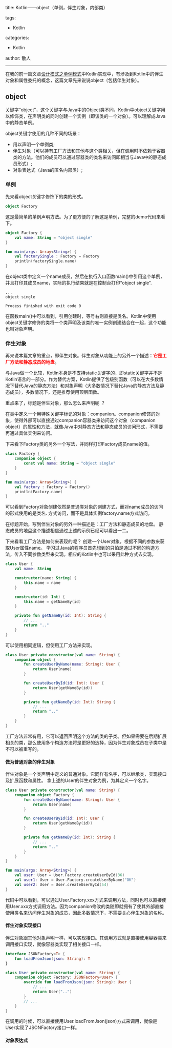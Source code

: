 title: Kotlin——object（单例，伴生对象，内部类）

tags:
  - Kotlin

categories:
  - Kotlin

author: 散人

---

在我的前一篇文章[设计模式之单例模式]()中Kotlin实现中，有涉及到Kotlin中的伴生对象和属性委托的概念，这篇文章先来说说object（包括伴生对象）。

## object

关键字“object”，这个关键字与Java中的Object类不同，Kotlin中object关键字用以修饰类，在声明类的同时创建一个实例（即该类的一个对象）。可以理解成Java中的静态单例。

object关键字使用的几种不同的场景：
- 用以声明一个单例类;
- 伴生对象（可以持有工厂方法和其他与这个类相关，但在调用时不依赖于容器类的方法。他们的成员可以通过容器类的类名来访问即相当与Java中的静态成员形式）;
- 对象表达式（Java的匿名内部类）;

### 单例
先来看object关键字修饰下的类的形式。
```Kotlin
object Factory
```
这是最简单的单例声明方法。为了更方便的了解这是单例，完整的demo代码来看下。
```Kotlin
object Factory {
    val name: String = "object single"
}

fun main(args: Array<String>) {
    val factorySingle : Factory = Factory
    println(factorySingle.name)
}
```
在object类中定义一个name成员，然后在执行入口函数main()中引用这个单例，并且打印其成员name，实际的执行结果就是在控制台打印“object single”.
```
...
object single

Process finished with exit code 0
```
在函数main()中可以看到，引用创建时，等号右则直接是类名。Kotlin中使用object关键字修饰的类将一个类声明及该类的唯一实例创建结合在一起，这个功能也叫对象声明。

### 伴生对象
再来说本篇文章的重点，即伴生对象。伴生对象从功能上的另外一个描述：<font color='red'><b>它是工厂方法和静态成员的地盘</b></font>。

与Java做一个比较，Kotlin本身是不支持static关键字的，即static关键字并不是Kotlin语言的一部分。作为替代方案，Kotlin提供了包级别函数（可以在大多数情况下替代Java的静态方法）和对象声明（大多数情况下替代Java的静态方法及静态成员），多数情况下，还是推荐使用顶层函数。

重点来了，标题是伴生对象，那么怎么来声明呢 ？

在类中定义一个用特殊关键字标记的对象：companion。companion修饰的对象，使得外部可以直接通过companion容器类来访问这个对象（companion object）的属性和方法，就像Java中对静态方法和静态成员的访问形式，不需要再通过具体实例来访问。

下来看下Factory类的另外一个写法，并同样打印Factory成员name的值。
```Kotlin
class Factory {
    companion object {
        const val name: String = "object single"
    }
}

fun main(args: Array<String>) {
    val factory : Factory = Factory()
    println(Factory.name)
}
```
可以看到Factory对象创建依然是普通类对象的创建方式，而对name成员的访问的形式使用的是类名. 方式访问，而不是具体实例factory.name方式访问。

在标题开始，写到伴生对象的另外一种描述是：工厂方法和静态成员的地盘。
静态成员的地盘这个描述相信通过上述的示例已经可以看出一二。

下来看看工厂方法是如何来表现的呢？
创建一个User对象，根据不同的参数来获取User属性name。
学习过Java的程序员首先想到的只怕是通过不同的构造方法，传入不同参数类型来实现。相应的Kotlin中也可以采用此种方式去实现。
```Kotlin
class User {
    val name: String

    constructor(name: String) {
        this.name = name
    }

    constructor(id: Int) {
        this.name = getNameBy(id)
    }

    private fun getNameBy(id: Int): String {
        // ...
        return ".."
    }
}
```

可以使用相同逻辑，但使用工厂方法来实现。
```Kotlin
class User private constructor(val name: String) {
    companion object {
        fun createUserByName(name: String): User {
            return User(name)
        }

        fun createUserById(id: Int): User {
            return User(getNameBy(id))
        }

        private fun getNameBy(id: Int): String {
            // ...
            return ".."
        }
    }
}
```
工厂方法非常有用，它可以返回声明这个方法的类的子类。但如果需要在后期扩展相关的类，那么使用多个构造方法将是更好的选择，因为伴生对象成员在子类中是不可以被重写的。

#### 做为普通对象的伴生对象
伴生对象是一个类声明中定义的普通对象。它同样有名字，可以继承类，实现接口及扩展函数和属性。
拿上述的User的伴生对象为例，为其定义一个名字。
```Kotlin
class User private constructor(val name: String) {
    companion object Factory {
        fun createUserByName(name: String): User {
            return User(name)
        }

        fun createUserById(id: Int): User {
            return User(getNameBy(id))
        }

        private fun getNameBy(id: Int): String {
            // ...
            return ".."
        }
    }
}

fun main(args: Array<String>) {
    val user: User = User.Factory.createUserById(36)
    val user1: User = User.Factory.createUserByName("OK")
    val user2: User = User.createUserById(54)
}
```
代码中可以看到，可以通过User.Factory.xxx方式来调用方法，同时也可以直接使用User.xxx方式调用方法。因为companion修改的类随即就拥有了使其外部直接使用类名来访问伴生对象的成员，因此多数情况下，不需要关心伴生对象的名称。

#### 伴生对象实现接口
伴生对象跟其他对象声明一样，可以实现接口。其调用方式就是直接使用容器类来调用接口实现，就像容器类实现了相关接口一样。
```Kotlin
interface JSONFactory<T> {
    fun loadFromJson(json: String): T
}

class User private constructor(val name: String) {
    companion object Factory: JSONFactory<User> {
        override fun loadFromJson(json: String): User {
            // ...
            return User("..")
        }
        // ...
    }
}
```
在调用的时候，可以直接使用User.loadFromJson(json)方式来调用，就像是User实现了JSONFactory接口一样。

#### 对象表达式

<!--stackedit_data:
eyJoaXN0b3J5IjpbMTYwOTAxMjA5MiwtNTQwMjY0NDQ5LC01OT
EwMTMwMzQsMjkwNDE1NDc1LDEyMjU3NDUzNjcsLTE3OTU2NDA3
MDddfQ==
-->